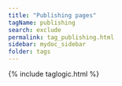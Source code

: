 ```yaml
---
title: "Publishing pages"
tagName: publishing
search: exclude
permalink: tag_publishing.html
sidebar: mydoc_sidebar
folder: tags
---
```

{% include taglogic.html %}